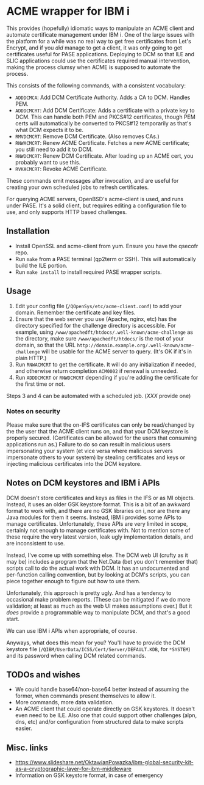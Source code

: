 # ACME wrapper for IBM i

This provides (hopefully) idiomatic ways to manipulate an ACME client and
automate certificate management under IBM i. One of the large issues with the
platform for a while was no real way to get free certificates from Let's
Encrypt, and if you *did* manage to get a client, it was only going to get
certificates useful for PASE applications. Deploying to DCM so that ILE and
SLIC applications could use the certificates required manual intervention,
making the process clumsy when ACME is supposed to automate the process.

This consists of the following commands, with a consistent vocabulary:

* `ADDDCMCA`: Add DCM Certificate Authority. Adds a CA to DCM. Handles PEM.
* `ADDDCMCRT`: Add DCM Certificate: Adds a certificate with a private key to
  DCM. This can handle both PEM and PKCS#12 certificates, though PEM certs
  will automatically be converted to PKCS#12 temporarily as that's what DCM
  expects it to be.
* `RMVDCMCRT`: Remove DCM Certificate. (Also removes CAs.)
* `RNWACMCRT`: Renew ACME Certificate. Fetches a new ACME certificate; you
  still need to add it to DCM.
* `RNWDCMCRT`: Renew DCM Certificate. After loading up an ACME cert, you
  probably want to use this.
* `RVKACMCRT`: Revoke ACME Certificate.

These commands emit messages after invocation, and are useful for creating
your own scheduled jobs to refresh certificates.

For querying ACME servers, OpenBSD's acme-client is used, and runs under PASE.
It's a solid client, but requires editing a configuration file to use, and only
supports HTTP based challenges.

## Installation

* Install OpenSSL and acme-client from yum. Ensure you have the qsecofr repo.
* Run `make` from a PASE terminal (qp2term or SSH). This will automatically
  build the ILE portion.
* Run `make install` to install required PASE wrapper scripts.

## Usage

1. Edit your config file (`/QOpenSys/etc/acme-client.conf`) to add your domain.
  Remember the certificate and key files.
2. Ensure that the web server you use (Apache, nginx, etc) has the directory
  specified for the challenge directory is accessible. For example, using
  `/www/apachedft/htdocs/.well-known/acme-challenge` as the directory, make
  sure `/www/apachedft/htdocs/` is the root of your domain, so that the URL
  `http://domain.example.org/.well-known/acme-challenge` will be usable for
  the ACME server to query. (It's OK if it's in plain HTTP.)
3. Run `RNWACMCRT` to get the certificate. It will do any initialization if
  needed, and otherwise return completion `ACM0002` if renewal is unneeded.
4. Run `ADDDCMCRT` or `RNWDCMCRT` depending if you're adding the certificate
  for the first time or not.

Steps 3 and 4 can be automated with a scheduled job. (*XXX* provide one)

### Notes on security

Please make sure that the on-IFS certificates can only be read/changed by the
the user that the ACME client runs on, and that your DCM keystore is properly
secured. (Certificates can be allowed for the users that consuming applications
run as.) Failure to do so can result in malicious users impersonating your
system (et vice versa where malicious servers impersonate others to your
system) by stealing certificates and keys or injecting malicious certificates
into the DCM keystore.

## Notes on DCM keystores and IBM i APIs

DCM doesn't store certificates and keys as files in the IFS or as MI objects.
Instead, it uses an older GSK keystore format. This is a bit of an awkward
format to work with, and there are no GSK libraries on i, nor are there any
Java modules for them it seems. Instead, IBM i provides some APIs to manage
certificates. Unfortunately, these APIs are very limited in scope, certainly
not enough to manage certificates with. Not to mention some of these require
the very latest version, leak ugly implementation details, and are inconsistent
to use.

Instead, I've come up with something else. The DCM web UI (crufty as it may be)
includes a program that the Net.Data (bet you don't remember that) scripts call
to do the actual work with DCM. It has an undocumented and per-function calling
convention, but by looking at DCM's scripts, you can piece together enough to
figure out how to use them.

Unfortunately, this approach is pretty ugly. And has a tendency to occasional
make problem reports. (These can be mitigated if we do more validation; at
least as much as the web UI makes assumptions over.) But it *does* provide a
programmable way to manipulate DCM, and that's a good start.

We can use IBM i APIs when appropriate, of course.

Anyways, what does this mean for you? You'll have to provide the DCM keystore
file (`/QIBM/UserData/ICSS/Cert/Server/DEFAULT.KDB`, for `*SYSTEM`) and its
password when calling DCM related commands.

## TODOs and wishes

* We could handle base64/non-base64 better instead of assuming the former, when
  commands present themselves to allow it.
* More commands, more data validation.
* An ACME client that could operate directly on GSK keystores. It doesn't even
  need to be ILE. Also one that could support other challenges (alpn, dns, etc)
  and/or configuration from structured data to make scripts easier.

## Misc. links

* https://www.slideshare.net/OktawianPowazka/ibm-global-security-kit-as-a-cryptographic-layer-for-ibm-middleware
 * Information on GSK keystore format, in case of emergency
